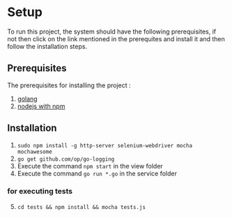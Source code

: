 # Setup

To run this project, the system should have the following prerequisites, if not then click on the link mentioned in the prerequites and install it and then follow the installation steps.

## Prerequisites

The prerequisites for installing the project :
1. [golang](https://golang.org/dl/ "Install GOLang")
2. [nodejs with npm](https://nodejs.org/en/download/ )


## Installation
1. `sudo npm install -g http-server selenium-webdriver mocha mochawesome`
2. `go get github.com/op/go-logging`
3.  Execute the command `npm start` in the view folder
4.  Execute the command `go run *.go` in the service folder
### for executing tests
5. `cd tests && npm install && mocha tests.js`
